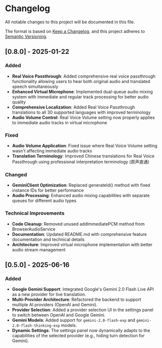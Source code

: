 # Changelog

All notable changes to this project will be documented in this file.

The format is based on [Keep a Changelog](https://keepachangelog.com/en/1.0.0/),
and this project adheres to [Semantic Versioning](https://semver.org/spec/v2.0.0.html).

## [0.8.0] - 2025-01-22

### Added

- **Real Voice Passthrough**: Added comprehensive real voice passthrough functionality allowing users to hear both original audio and translated speech simultaneously
- **Enhanced Virtual Microphone**: Implemented dual-queue audio mixing system with immediate and regular track processing for better audio quality
- **Comprehensive Localization**: Added Real Voice Passthrough translations to all 30 supported languages with improved terminology
- **Audio Volume Control**: Real Voice Volume setting now properly applies to immediate audio tracks in virtual microphone

### Fixed

- **Audio Volume Application**: Fixed issue where Real Voice Volume setting wasn't affecting immediate audio tracks
- **Translation Terminology**: Improved Chinese translations for Real Voice Passthrough using professional interpretation terminology (原声直通)

### Changed

- **GeminiClient Optimization**: Replaced generateId() method with fixed instance IDs for better performance
- **Audio Processing**: Enhanced audio mixing capabilities with separate queues for different audio types

### Technical Improvements

- **Code Cleanup**: Removed unused addImmediatePCM method from BrowserAudioService
- **Documentation**: Updated README.md with comprehensive feature documentation and technical details
- **Architecture**: Improved virtual microphone implementation with better audio stream management

## [0.5.0] - 2025-06-16

### Added

- **Google Gemini Support**: Integrated Google's Gemini 2.0 Flash Live API as a new provider for live translation.
- **Multi-Provider Architecture**: Refactored the backend to support multiple AI providers (OpenAI and Gemini).
- **Provider Selection**: Added a provider selection UI in the settings panel to switch between OpenAI and Google Gemini.
- **Gemini Models**: Added support for `gemini-2.0-flash-exp` and `gemini-2.0-flash-thinking-exp` models.
- **Dynamic Settings**: The settings panel now dynamically adapts to the capabilities of the selected provider (e.g., hiding turn detection for Gemini). 